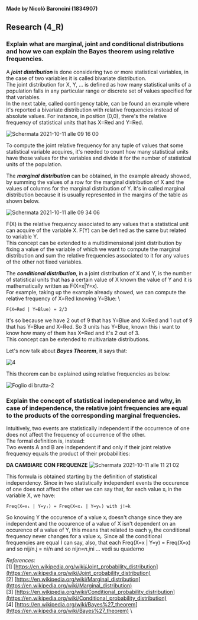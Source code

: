 **Made by Nicolò Baroncini (1834907)**

## Research (4_R)
### Explain what are marginal, joint and conditional distributions and how we can explain the Bayes theorem using relative frequencies.
A ***joint distribution*** is done considering two or more statistical variables, in the case of two variables it is called bivariate distribution. \
The joint distribution for X, Y, ... is defined as how many statistical units of a population falls in any particular range or discrete set of values specified for that variables. \
In the next table, called contingency table, can be found an example where it's reported a bivariate distribution with relative frequencies instead of absolute values. For instance, in position (0,0), there's the relative frequency of statistical units that has X=Red and Y=Red.

![Schermata 2021-10-11 alle 09 16 00](https://user-images.githubusercontent.com/78324346/136748067-9e54d3d1-08dd-451d-b2d9-592350a21a8f.png)

To compute the joint relative frequency for any tuple of values that some statistical variable acquires, it's needed to count how many statistical units have those values for the variables and divide it for the number of statistical units of the population.

The ***marginal distribution*** can be obtained, in the example already showed, by summing the values of a row for the marginal distribution of X and the values of columns for the marginal distribution of Y. It's in called marginal distribution because it is usually represented in the margins of the table as shown below.

![Schermata 2021-10-11 alle 09 34 06](https://user-images.githubusercontent.com/78324346/136750378-cb05c757-d9b4-4418-b075-f1aa2ce724ca.png)

F(X) is the relative frequency associated to any values that a statistical unit can acquire of the variable X. F(Y) can be defined as the same but related to variable Y. \
This concept can be extended to a multidimensional joint distribution by fixing a value of the variable of which we want to compute the marginal distribution and sum the relative frequencies associated to it for any values of the other not fixed variables. 

The ***conditional distribution***, in a joint distribution of X and Y, is the number of statistical units that has a certain value of X known the value of Y and it is mathematically written as F(X=x|Y=x). \
For example, taking up the example already showed, we can compute the relative frequency of X=Red knowing Y=Blue: \
```
F(X=Red | Y=Blue) = 2/3 
```
It's so because we have 2 out of 9 that has Y=Blue and X=Red and 1 out of 9 that has Y=Blue and X=Red. So 3 units has Y=Blue, known this i want to know how many of them has X=Red and it's 2 out of 3. \
This concept can be extended to multivariate distributions.

Let's now talk about ***Bayes Theorem***, it says that:

![4](https://user-images.githubusercontent.com/78324346/136758460-2a27d5c8-58c5-4e43-94ed-177a3fa6e220.png)

This theorem can be explained using relative frequencies as below:

![Foglio di brutta-2](https://user-images.githubusercontent.com/78324346/136764231-d0f3cfa8-e196-4adc-ae99-8f1aa29b9cd6.jpg)

### Explain the concept of statistical independence and why, in case of independence, the relative joint frequencies are equal to the products of the corresponding marginal frequencies.
Intuitively, two events are statistically independent if the occurrence of one does not affect the frequency of occurrence of the other. \
The formal definition is, instead:\
Two events A and B are independent  if and only if their joint relative frequency equals the product of their probabilities:

**DA CAMBIARE CON FREQUENZE**
![Schermata 2021-10-11 alle 11 21 02](https://user-images.githubusercontent.com/78324346/136765991-d99292bc-9b6b-4652-9377-c5b4069f968a.png)

This formula is obtained starting by the definition of statistical independency. Since in two statistically independent events the occurence of one does not affect the other we can say that, for each value xᵢ in the variable X, we have:
```
Freq(X=xᵢ | Y=yⱼ) = Freq(X=xᵢ | Y=yₖ) with j!=k
```
So knowing Y the occurence of a value xᵢ doesn't change since they are independent and the occurence of a value of X isn't dependent on an occurence of a value of Y, this means that related to each yⱼ the conditional frequency never changes for a value xᵢ.
Since all the conditional frequencies are equal I can say, also, that each
Freq(X=x | Y=y) = Freq(X=x) and so nij/n.j = ni/n and so nij*n=n.j*ni ... vedi su quaderno

*References:* \
[1] [https://en.wikipedia.org/wiki/Joint_probability_distribution](https://en.wikipedia.org/wiki/Joint_probability_distribution) \
[2] [https://en.wikipedia.org/wiki/Marginal_distribution](https://en.wikipedia.org/wiki/Marginal_distribution) \
[3] [https://en.wikipedia.org/wiki/Conditional_probability_distribution](https://en.wikipedia.org/wiki/Conditional_probability_distribution) \
[4] [https://en.wikipedia.org/wiki/Bayes%27_theorem](https://en.wikipedia.org/wiki/Bayes%27_theorem) \

